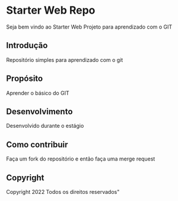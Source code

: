 # Starter Web Repo

Seja bem vindo ao Starter Web
Projeto para aprendizado com o GIT

## Introdução

Repositório simples para aprendizado com o git 

## Propósito

Aprender o básico do GIT

## Desenvolvimento

Desenvolvido durante o estágio

## Como contribuir
Faça um fork do repositório e então faça uma merge request

## Copyright
Copyright 2022
Todos os direitos reservados"

